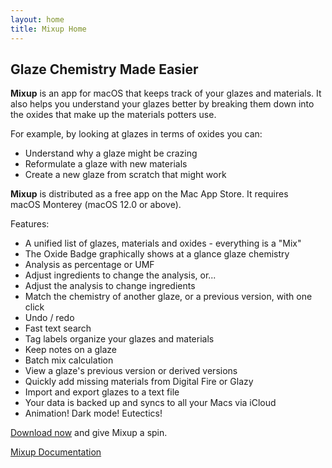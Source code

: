 ```yaml
---
layout: home
title: Mixup Home
---
```

## Glaze Chemistry Made Easier

**Mixup** is an app for macOS that keeps track of your glazes and materials. 
It also helps you understand your glazes better by breaking them down into
the oxides that make up the materials potters use. 

For example, by looking at glazes in terms of oxides you can:
- Understand why a glaze might be crazing
- Reformulate a glaze with new materials
- Create a new glaze from scratch that might work

**Mixup** is distributed as a free app on the Mac App Store. It requires  
macOS Monterey (macOS 12.0 or above).

Features:
- A unified list of glazes, materials and oxides - everything is a "Mix"
- The Oxide Badge graphically shows at a glance glaze chemistry
- Analysis as percentage or UMF
- Adjust ingredients to change the analysis, or...
- Adjust the analysis to change ingredients
- Match the chemistry of another glaze, or a previous version, with one click
- Undo / redo
- Fast text search
- Tag labels organize your glazes and materials
- Keep notes on a glaze
- Batch mix calculation
- View a glaze's previous version or derived versions
- Quickly add missing materials from Digital Fire or Glazy
- Import and export glazes to a text file
- Your data is backed up and syncs to all your Macs via iCloud
- Animation! Dark mode! Eutectics!

[Download now](https://apps.apple.com/us/app/glaze-mixup/id1608421786) and give Mixup a spin.

<a class="button" href="/manual">Mixup Documentation</a>
